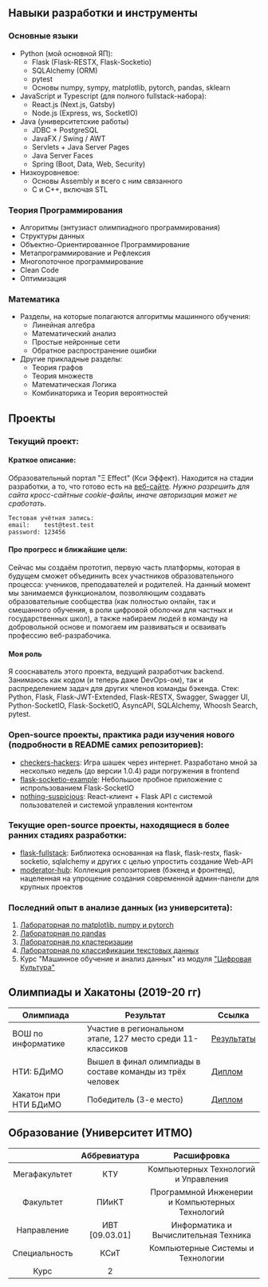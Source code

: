 ## Навыки разработки и инструменты
### Основные языки
- Python (мой основной ЯП):
  - Flask (Flask-RESTX, Flask-Socketio)
  - SQLAlchemy (ORM)
  - pytest
  - Основы numpy, sympy, matplotlib, pytorch, pandas, sklearn
- JavaScript и Typescript (для полного fullstack-набора):
  - React.js (Next.js, Gatsby)
  - Node.js (Express, ws, SocketIO)
- Java (университетские работы)
  - JDBC + PostgreSQL
  - JavaFX / Swing / AWT
  - Servlets + Java Server Pages
  - Java Server Faces
  - Spring (Boot, Data, Web, Security)
- Низкоуровневое:
  - Основы Assembly и всего с ним связанного
  - C и C++, включая STL

### Теория Программирования
- Алгоритмы (энтузиаст олимпиадного программирования)
- Структуры данных
- Объектно-Ориентированное Программирование
- Метапрограммирование и Рефлексия
- Многопоточное программирование
- Clean Code
- Оптимизация

### Математика
- Разделы, на которые полагаются алгоритмы машинного обучения:
  - Линейная алгебра
  - Математический анализ
  - Простые нейронные сети
  - Обратное распространение ошибки
- Другие прикладные разделы:
  - Теория графов
  - Теория множеств
  - Математическая Логика
  - Комбинаторика и Теория вероятностей

## Проекты
### Текущий проект:
#### Краткое описание:
Образовательный портал "Ξ Effect" (Кси Эффект). Находится на стадии разработки, а то, что готово есть на [веб-сайте](https://xieffect.ru/). *Нужно разрешить для сайта кросс-сайтные cookie-файлы, иначе авторизация может не сработать*.
```
Тестовая учётная запись:
email:    test@test.test
password: 123456
```

#### Про прогресс и ближайшие цели:
Сейчас мы создаём прототип, первую часть платформы, которая в будущем сможет объединить всех участников образовательного процесса: учеников, преподавателей и родителей. На данный момент мы занимаемся функционалом, позволяющим создавать образовательные сообщества (как полностью онлайн, так и смешанного обучения, в роли цифровой оболочки для частных и государственных школ), а также набираем людей в команду на добровольной основе и помогаем им развиваться и осваивать профессию веб-разрабочика.

#### Моя роль
Я сооснаватель этого проекта, ведущий разработчик backend. Занимаюсь как кодом (и теперь даже DevOps-ом), так и распределением задач для других членов команды бэкенда. Стек: Python, Flask, Flask-JWT-Extended, Flask-RESTX, Swagger, Swagger UI, Python-SocketIO, Flask-SocketIO, AsyncAPI, SQLAlchemy, Whoosh Search, pytest.

### Open-source проекты, практика ради изучения нового (подробности в README самих репозиториев):
- [checkers-hackers](https://github.com/qwert45hi/checkers-hackers): Игра шашек через интернет. Разработано мной за несколько недель (до версии 1.0.4) ради погружения в frontend
- [flask-socketio-example](https://github.com/qwert45hi/flask-socketio-example): Небольшое пробное приложение с испрользованием Flask-SocketIO
- [nothing-suspicious](https://github.com/qwert45hi/nothing-suspicious): React-клиент + Flask API с системой пользователей и системой управления контентом

### Текущие open-source проекты, находящиеся в более ранних стадиях разработки:
- [flask-fullstack](https://github.com/qwert45hi/flask-fullstack): Библиотека основанная на flask, flask-restx, flask-socketio, sqlalchemy и других с целью упростить создание Web-API
- [moderator-hub](https://github.com/moderator-hub): Коллекция репозиториев (бэкенд и фронтенд), нацеленная на упрощение создания современной админ-панели для крупных проектов

### Последний опыт в анализе данных (из университета):
1. [Лабораторная по matplotlib, numpy и pytorch](https://colab.research.google.com/drive/1DBtdDByB4iUNwYZdosLR4YMdnXfbzRiP?usp=sharing)
2. [Лабораторная по pandas](https://colab.research.google.com/drive/1KwkEG12Y3sXam4e2hbXkwAyIt7pNQ4u5?usp=sharing)
3. [Лабораторная по кластеризации](https://colab.research.google.com/drive/1X9E7biB7WkjiXAwTr2KDu4uy_tL_BIYK#scrollTo=6Zv_L_U8eGod)
4. [Лабораторная по классификации текстовых данных](https://colab.research.google.com/drive/1EWpnK8t400mXzJZUY5rhOPTb2yss6Cu9#scrollTo=9kFJqnPdxBDG)
5. Курс "Машинное обучение и анализ данных" из модуля ["Цифровая Культура"](https://student.itmo.ru/ru/digital_culture_bach/)

## Олимпиады и Хакатоны (2019-20 гг)
| Олимпиада | Результат | Ссылка |
|---|---|---|
| ВОШ по информатике | Участие в региональном этапе, 127 место среди 11-классиков | [Результаты](http://neerc.ifmo.ru/school/archive/2019-2020/ru-olymp-spb-regional-2020-standings-11.html) |
| НТИ: БДиМО | Вышел в финал олимпиады в составе команды из трёх человек | [Диплом](https://drive.google.com/file/d/1iJt_AmVkU_fOdRqZ_DLk8gErqT9_OMTb/view) |
| Хакатон при НТИ БДиМО | Победитель (3-е место) | [Диплом](TBA) |

## Образование (Университет ИТМО)
|  | Аббревиатура | Расшифровка | 
|:---:|:---:|:---:|
| Мегафакультет | КТУ | Компьютерных Технологий и Управления
| Факультет | ПИиКТ | Программной Инженерии и Компьютерных Технологий
| Направление | ИВТ [09.03.01] | Информатика и Вычислительная Техника
| Специальность | КСиТ | Компьютерные Системы и Технологии
| Курс | 2 |

